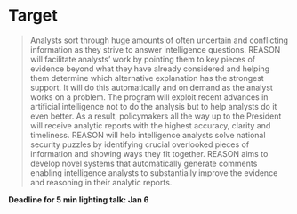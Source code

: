 # Target

> Analysts sort through huge amounts of often uncertain and conflicting information as they strive to answer intelligence questions. REASON will facilitate analysts’ work by pointing them to key pieces of evidence beyond what they have already considered and helping them determine which alternative explanation has the strongest support. It will do this automatically and on demand as the analyst works on a problem. The program will exploit recent advances in artificial intelligence not to do the analysis but to help analysts do it even better. As a result, policymakers all the way up to the President will receive analytic reports with the highest accuracy, clarity and timeliness. REASON will help intelligence analysts solve national security puzzles by identifying crucial overlooked pieces of information and showing ways they fit together. REASON aims to develop novel systems that automatically generate comments enabling intelligence analysts to substantially improve the evidence and reasoning in their analytic reports.


**Deadline for 5 min lighting talk: Jan 6**